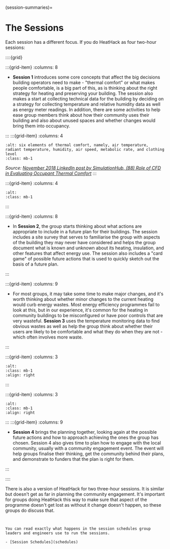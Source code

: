 (session-summaries)=
# The Sessions



Each session has a different focus.  If you do HeatHack as four two-hour sessions:


::::{grid} 

:::{grid-item}
:columns: 8

- **Session 1** introduces some core concepts that affect the big decisions building operators need to make - "thermal comfort" or what makes people comfortable, is a big part of this, as is thinking about the right strategy for heating and preserving your building. The session also makes a start at collecting technical data for the building by deciding on a strategy for collecting temperature and relative humidity data as well as energy meter readings. In addition, there are some activities to help ease group members think about how their community uses their building and also about unused spaces and whether changes would bring them into occupancy.  

:::
:::{grid-item}
:columns: 4
```{image} ../images/ashrae-thermal-comfort.png
:alt: six elements of thermal comfort, namely, air temperature, radiant temperature, humidity, air speed, metabolic rate, and clothing level
:class: mb-1
```
*Source: [November 2018 LinkedIn post by SimulationHub, (88) Role of CFD in Evaluating Occupant Thermal Comfort](https://www.linkedin.com/pulse/role-cfd-evaluating-occupant-thermal-comfort-sandip-jadhav/)*
:::


:::{grid-item}
:columns: 4
```{image} ../images/card-sorting-2-cropped-to-be-unidentifiable.jpg 
:alt: 
:class: mb-1
```
:::

:::{grid-item}
:columns: 8

- In **Session 2**, the group starts thinking about what actions are appropriate to include in a future plan for their buildings.  The session includes a site survey that serves to familiarise the group with aspects of the building they may never have considered and helps the group document what is known and unknown about its heating, insulation, and other features that affect energy use.  The session also includes a "card game" of possible future actions that is used to quickly sketch out the basis of a future plan.

:::



:::{grid-item}
:columns: 9

- For most groups, it may take some time to make major changes, and it's worth thinking about whether minor changes to the current heating would curb energy wastes. Most energy efficiency programmes fail to look at this, but in our experience, it's common for the heating in community buildings to be misconfigured or have poor controls that are very wasteful.  **Session 3** uses the temperature monitoring data to find obvious wastes as well as help the group think about whether their users are likely to be comfortable and what they do when they are not - which often involves more waste. 


:::

:::{grid-item}
:columns: 3
```{image} ../images/session3activity-thumb.png
:alt: 
:class: mb-1
:align: right
```
:::

:::{grid-item}
:columns: 3
```{image} ../images/group-work-2-768x793.jpg
:alt: 
:class: mb-1
:align: right
```
:::
:::{grid-item}
:columns: 9

- **Session 4** brings the planning together, looking again at the possible future actions and how to approach achieving the ones the group has chosen.  Session 4 also gives time to plan how to engage with the local community, usually with a community engagement event.  The event will help groups finalise their thinking, get the community behind their plans, and demonstrate to funders that the plan is right for them.

:::


::::

There is also a version of HeatHack for two three-hour sessions.  It is similar but doesn't get as far in planning the community engagement.  It's important for groups doing HeatHack this way to make sure that aspect of the programme doesn't get lost as without it change doesn't happen, so these groups do discuss that.

```{admonition} Need more detail?


You can read exactly what happens in the session schedules group leaders and engineers use to run the sessions.

- [Session Schedules](schedules)


```
